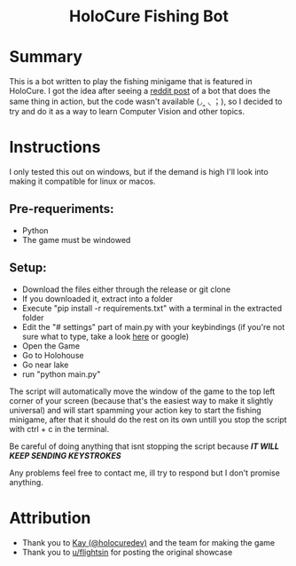 <div align="center">
    <h1> HoloCure Fishing Bot</h1>
    <h3></h3>
</div>

# Summary

This is a bot written to play the fishing minigame that is featured in HoloCure.
I got the idea after seeing a [reddit post](https://www.reddit.com/r/holocure/comments/15vhz6l/so_i_wrote_a_bot_that_plays_the_fishing_minigame/) of a bot that does the same thing in action, but the code wasn't available (◞‸ ◟ ；), so I decided to try and do it as a way to learn Computer Vision and other topics.

# Instructions


I only tested this out on windows, but if the demand is high I'll look into making it compatible for linux or macos.

## Pre-requeriments:

- Python
- The game must be windowed
  
## Setup:

- Download the files either through the release or git clone
- If you downloaded it, extract into a folder
- Execute "pip install -r requirements.txt" with a terminal in the extracted folder
- Edit the "# settings" part of main.py with your keybindings (if you're not sure what to type, take a look [here](https://pyautogui.readthedocs.io/en/latest/keyboard.html) or google)
- Open the Game
- Go to Holohouse
- Go near lake
- run "python main.py"

The script will automatically move the window of the game to the top left corner of your screen (because that's the easiest way to make it slightly universal) and will start spamming your action key to start the fishing minigame, after that it should do the rest on its own untill you stop the script with ctrl + c in the terminal.

Be careful of doing anything that isnt stopping the script because ***IT WILL KEEP SENDING KEYSTROKES***

Any problems feel free to contact me, ill try to respond but I don't promise anything.

# Attribution
- Thank you to [Kay (@holocuredev)](https://twitter.com/holocuredev) and the team for making the game
- Thank you to [u/flightsin](https://www.reddit.com/r/holocure/comments/15vhz6l/so_i_wrote_a_bot_that_plays_the_fishing_minigame) for posting the original showcase
